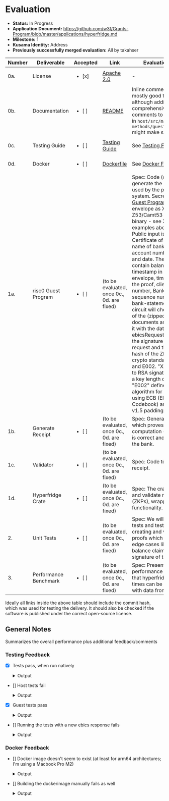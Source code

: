 # Evaluation

- **Status:** In Progress
- **Application Document:** https://github.com/w3f/Grants-Program/blob/master/applications/hyperfridge.md
- **Milestone:** 1
- **Kusama Identity:** Address
- **Previously successfully merged evaluation:** All by takahser

| Number | Deliverable | Accepted | Link | Evaluation Notes |
| ------ | ----------- | -------- | ---- |----------------- |
| 0a. | License | <ul><li>[x] </li></ul> | [Apache 2.0](https://github.com/element36-io/hyperfridge-r0/blob/651815e00be9f8d82d0d8df94bf908a37b9cfe7e/LICENSE) | - |
| 0b. | Documentation | <ul><li>[ ] </li></ul> | [README](https://github.com/element36-io/hyperfridge-r0/blob/651815e00be9f8d82d0d8df94bf908a37b9cfe7e/README.md) | Inline comments look mostly good to me, although adding more comprehensive inline comments to the functions in `host/src/main.rs` and `methods/guest/src/main.rs` might make sense. |
| 0c. | Testing Guide | <ul><li>[ ] </li></ul> | [Testing Guide](https://github.com/element36-io/hyperfridge-r0/blob/651815e00be9f8d82d0d8df94bf908a37b9cfe7e/docs/INSTRUCTIONS.md) | See [Testing Feedback](#testing-feedback) |
| 0d. | Docker | <ul><li>[ ] </li></ul> | [Dockerfile](https://github.com/element36-io/hyperfridge-r0/blob/651815e00be9f8d82d0d8df94bf908a37b9cfe7e/Dockerfile) | See [Docker Feedback](#docker-feedback) |
| 1a. | risc0 Guest Program | <ul><li>[ ] </li></ul> | (to be evaluated, once 0c., 0d. are fixed) | Spec: Code (circuit) to generate the proof, later used by the proving system. Secret input of [Guest Program](https://dev.risczero.com/terminology#guest-program): Ebics envelope as XML and Z53/Camt53 file(s) as ZIP binary - see XML examples above. The Public input is: Public Certificate of the Bank or name of bank, bank account number, balance and date. The [journal](https://dev.risczero.com/terminology#journal) will contain balance, currency, timestamp in the ebics-envelope, timestamp of the proof, client-account-number, Bank-ID and sequence number of the bank-statement. The circuit will check the hash of the (zipped) Z53 documents and compares it with the data given in the ebicsRequest. It checks the signature of the Ebics request and the signed hash of the ZIP file using crypto standards X002 and E002. "X002" refers to RSA signature key with a key length of 2048 bits, "E002" defines RSA algorithm for encryption using  ECB (Electronic Codebook) and PKCS#1 v1.5 padding.|
| 1b. | Generate Receipt | <ul><li>[ ] </li></ul> | (to be evaluated, once 0c., 0d. are fixed) | Spec: Generate [receipt](https://dev.risczero.com/terminology#receipt) which proves that the computation (e.g. balance) is correct and signed by the bank.  |
| 1c. | Validator | <ul><li>[ ] </li></ul> | (to be evaluated, once 0c., 0d. are fixed) | Spec: Code to validate the receipt. |
| 1d. | Hyperfridge Crate | <ul><li>[ ] </li></ul> | (to be evaluated, once 0c., 0d. are fixed) | Spec: The crate to create and validate recipes (ZKPs), wrapping the functionality.  |
| 2. | Unit Tests | <ul><li>[ ] </li></ul> | (to be evaluated, once 0c., 0d. are fixed) | Spec: We will add unit tests and test data for creating and validating proofs which includes edge cases like wrong balance claims or faulty signature of the bank. |
| 3. | Performance Benchmark | <ul><li>[ ] </li></ul> | (to be evaluated, once 0c., 0d. are fixed) | Spec: Present a table with performance metrics, so that hyperfride proofing times can be interpolated with data from [risc-zero](https://dev.risczero.com/datasheet.pdf). |

Ideally all links inside the above table should include the commit hash,
which was used for testing the delivery. It should also be checked if the software is published under the correct open-source license.

## General Notes

Summarizes the overall performance plus additional feedback/comments

### Testing Feedback

- [x] Tests pass, when run natively
  
  <details>
    <summary>Output</summary>

    ```zsh
    % cargo install cargo-risczero\n
    % cargo install cargo-binstall\n
    % cargo binstall cargo-risczero\n
    % RISC0_DEV_MODE=1 cargo test

      Compiling protobuf-src v1.1.0+21.5
      
      (...)
      
      Compiling bonsai-sdk v0.5.1
    hyperfridge: Starting build for riscv32im-risc0-zkvm-elfcircuit-recursion(build), risc0-circuit-rv32im, risc0-binfmt, gobli...
      Compiling semver v1.0.22
      
      (...)

      Compiling rsa v0.9.6
    hyperfridge:     Updating crates.io index346/371: crypto-bigint, env_logger, risc0-circuit-recursion(build), num-bigint-dig...
    hyperfridge:     Updating git repository `https://github.com/risc0/RustCrypto-hashes`
      Compiling num-bigint v0.4.4
    hyperfridge:  Downloading crates ...>  ] 347/371: env_logger, risc0-circuit-recursion(build), num-bigint-dig, chrono, gobli...
      Compiling pem v3.0.3
      Compiling xmlparser v0.13.6
    hyperfridge:   Downloaded block-padding v0.3.371: risc0-circuit-recursion(build), pem, num-bigint-dig, chrono, goblin, rsa,...
    hyperfridge:   Downloaded cbc v0.1.2
    hyperfridge:    Compiling typenum v1.17.0352/371: risc0-circuit-recursion(build), num-bigint-dig, chrono, goblin, rsa, meth...

    (...)

    hyperfridge:    Compiling hyperfridge v0.1.0 (/Users/xxx/repos/hyperfridge-r0/methods/guest)
    hyperfridge:     Finished release [optimized] target(s) in 16.59s
      Compiling risc0-zkvm v0.19.1
      Compiling verifier v0.1.0 (/Users/xxx/repos/hyperfridge-r0/verifier)
      Compiling host v0.1.0 (/Users/xxx/repos/hyperfridge-r0/host)
        Finished test [optimized + debuginfo] target(s) in 1m 00s
        Running unittests src/main.rs (target/debug/deps/host-67fadf43513f1e1c)

    running 1 test
    test tests::do_main ... ok

    test result: ok. 1 passed; 0 failed; 0 ignored; 0 measured; 0 filtered out; finished in 3.29s

        Running unittests src/lib.rs (target/debug/deps/methods-890644c27a64360b)

    running 0 tests

    test result: ok. 0 passed; 0 failed; 0 ignored; 0 measured; 0 filtered out; finished in 0.00s

        Running unittests src/main.rs (target/debug/deps/verifier-40f6e8183f7c8d71)

    running 0 tests

    test result: ok. 0 passed; 0 failed; 0 ignored; 0 measured; 0 filtered out; finished in 0.00s

      Doc-tests methods

    running 0 tests

    test result: ok. 0 passed; 0 failed; 0 ignored; 0 measured; 0 filtered out; finished in 0.00s
    ```
  </details>

- [] Host tests fail
  
  <details>
    <summary>Output</summary>

    ```zsh
    host % RISC0_DEV_MODE=true cargo test  -- --nocapture

      Compiling serde v1.0.197
      
      (...)

      Compiling methods v0.1.0 (/Users/xxx/repos/hyperfridge-r0/methods)
    hyperfridge: Starting build for riscv32im-risc0-zkvm-elf reqwest, risc0-zkvm(build.rs), reqwest, hyper, methods(build), h2                                           
      Compiling bonsai-sdk v0.5.1
    hyperfridge:     Finished release [optimized] target(s) in 0.32s, reqwest, bonsai-sdk, hyper, methods(build), h2                                                     
      Compiling risc0-circuit-recursion v0.19.1
    error: failed to run custom build command for `risc0-circuit-recursion v0.19.1`

    Caused by:
      process didn't exit successfully: `/Users/xxx/repos/hyperfridge-r0/target/debug/build/risc0-circuit-recursion-56838de3e476abcf/build-script-build` (exit status: 101)
      --- stderr
      Downloading https://github.com/risc0/risc0/raw/505295b963c97db2afffe58f4b0cb4721e396b90/risc0/circuit/recursion/src/recursion_zkr.zip
      thread 'main' panicked at /Users/xxx/.cargo/registry/src/index.crates.io-6f17d22bba15001f/risc0-circuit-recursion-0.19.1/build.rs:72:51:
      called `Result::unwrap()` on an `Err` value: Download(/Users/xxx/repos/hyperfridge-r0/target/debug/build/risc0-circuit-recursion-c504a99f331c8a53/out/recursion_zkr.zip: (verification: unverified):
      )
      note: run with `RUST_BACKTRACE=1` environment variable to display a backtrace
    warning: build failed, waiting for other jobs to finish...
    ```
  </details>

- [x] Guest tests pass
  
  <details>
    <summary>Output</summary>

    ```zsh
    guest % RISC0_DEV_MODE=true cargo test --features debug_mode -- --nocapture 

      Compiling typenum v1.17.0
      
      (...)

      Compiling hyperfridge v0.1.0 (/Users/xxx/repos/hyperfridge-r0/methods/guest)
        Finished test [unoptimized + debuginfo] target(s) in 8.15s
        Running unittests src/main.rs (target/debug/deps/hyperfridge-1b5a69c5018ae95a)

    running 7 tests
    => <ds:SignedInfo xmlns="http://www.ebics.org/H003" xmlns:ds="http://www.w3.org/2000/09/xmldsig#"><ds:CanonicalizationMethod Algorithm="http://www.w3.org/TR/2001/REC-xml-c14n-20010315"></ds:CanonicalizationMethod><ds:SignatureMethod Algorithm="http://www.w3.org/2001/04/xmldsig-more#rsa-sha256"></ds:SignatureMethod><ds:Reference URI="#xpointer(//*[@authenticate='true'])"><ds:Transforms><ds:Transform Algorithm="http://www.w3.org/TR/2001/REC-xml-c14n-20010315"></ds:Transform></ds:Transforms><ds:DigestMethod Algorithm="http://www.w3.org/2001/04/xmlenc#sha256"></ds:DigestMethod><ds:DigestValue>BUuyFKUrSlvHaXjTC+Jo1h9myiVZakJ8SqjseZdQLyw=</ds:DigestValue></ds:Reference></ds:SignedInfo>
    => <header xmlns="http://www.ebics.org/H003" authenticate="true"><static><TransactionID>DD85DCE9DD8442B3DA74A2C174BEACE3</TransactionID><NumSegments>1</NumSegments></static><mutable><TransactionPhase>Initialisation</TransactionPhase><SegmentNumber lastSegment="true">1</SegmentNumber><ReturnCode>000000</ReturnCode><ReportText>[EBICS_OK] OK</ReportText></mutable></header><DataEncryptionInfo xmlns="http://www.ebics.org/H003" authenticate="true"><EncryptionPubKeyDigest Algorithm="http://www.w3.org/2001/04/xmlenc#sha256" Version="E002">iHehyz6aY84DY6T3ubzm0k/RfvbENVc3yHX8EUm7WdU=</EncryptionPubKeyDigest><TransactionKey>cNij+jRZjzrOxCVG6Sdx3FoA6lURiyb2p2Z128YREIL4JYgaCXtGQSMXh/VUN48JP87r1qbVLMWSZa3J0DpoPqiN1dJTshtLULeEwhLFNISs2Ht5rTocB8/vM4RxIihkqkwifgxgOXGSmqcUcI4W7BuDawDQ7tUcEvYqMCuyw2XfXIFOnR4k1XabUjRdpM3iB6tkPGqPsttaFgatmLUDV5dRg0tsvkbgICHozI8kO9VpJuiY0EvHGFxBsTIAZMAt7yKe5/T4zT6nrmdILtzS/pq9aQVBkHonYHw1cPQyHabqqg7kDl0JwjRFcqzoFjRGMIq1BZ46pyUrvjbNvDKSBQ==</TransactionKey></DataEncryptionInfo><ReturnCode xmlns="http://www.ebics.org/H003" authenticate="true">000000</ReturnCode><TimestampBankParameter xmlns="http://www.ebics.org/H003" authenticate="true">2023-11-30T08:38:11.8835379Z</TimestampBankParameter>
    => <ds:SignatureValue>nKKaRd6bTYVRZGiz+5/fxEDK83r2ETEnqhpCwDGjipRLBqfNaRT9qQW87bVfJc4Qxb8GiE9/jigBQ94Igw4JUm30Vylmohm2Fl6MwJEqWWvyFUJjnXoc25rTMSlEdkb8Mrpp32dupzI4UqpF6UT5SBHbWJNDvI1aVKcM30qtAwdGWN0kMpT5fAgqHOnckY0puwIi5py4VaiJEmpDmzlAnoOo1APMhz5pR/gbZ/NGXQRQj6I6VasW7mLPpjv02yOGlPYEfoat6am856i6GV6eeqHFedZkLVY+M+HRF6BSKva8OXLq+SiPkHoIaU3AggmJJjqEx4m78I5I0BnEU0ewJQ==</ds:SignatureValue>
    test test_xmlparse::test_print_imports ... ok
      authenticated file length 1217
    test test_xmlparse::test_signature_x ... ok
    test test_xmlparse::test_digest ... ok
    test test_xmlparse::test_validate_signature ... ok
    test test_xmlparse::test_decrypt_txkey_reverse ... ok
    test test_xmlparse::test_decrypt_txkey ... ok
    test test_xmlparse::test_parse ... ok

    test result: ok. 7 passed; 0 failed; 0 ignored; 0 measured; 0 filtered out; finished in 0.07s
    ```
  </details>

- [] Running the tests with a new ebics response fails

  <details>
    <summary>Output</summary>

    ```zsh
    % cd data
    data % mkdir myrequest

    data % ll
    total 224
    -rw-r--r--   1 xxx  staff   1704 Feb 20 19:07 bank.pem
    -rwxr-xr-x   1 xxx  staff  13672 Feb 20 19:07 checkResponse.sh
    -rw-r--r--   1 xxx  staff   1704 Feb 20 19:07 client.pem
    -rwxr-xr-x   1 xxx  staff  10483 Feb 20 19:07 createTestResponse.sh
    -rwxr-xr-x   1 xxx  staff    264 Feb 20 19:07 deploy_new_testdata.sh
    -rwxr-xr-x   1 xxx  staff   1517 Feb 20 19:07 export_primes.sh
    -rw-r--r--   1 xxx  staff    312 Feb 20 19:07 extract_pems_from_p12.sh
    drwxr-xr-x   2 xxx  staff     64 Feb 22 11:56 myrequest
    -rw-r--r--   1 xxx  staff   5343 Feb 20 19:07 producive_example_pretty.xml
    -rw-r--r--   1 xxx  staff   5608 Feb 20 19:07 producive_example_prettyH004.xml
    -rw-r--r--   1 xxx  staff    451 Feb 20 19:07 pub_bank.pem
    -rw-r--r--   1 xxx  staff    451 Feb 20 19:07 pub_client.pem
    -rw-r--r--   1 xxx  staff    451 Feb 20 19:07 pub_witness.pem
    drwxr-xr-x   3 xxx  staff     96 Feb 20 19:07 response_template
    drwxr-xr-x  10 xxx  staff    320 Feb 20 19:07 response_template-generated
    -rw-r--r--   1 xxx  staff   6088 Feb 20 19:07 response_template-generated.xml
    -rw-r--r--   1 xxx  staff   4916 Feb 20 19:07 response_template.xml
    -rw-r--r--   1 xxx  staff   6515 Feb 20 19:07 response_template_pretty.xml
    drwxr-xr-x   8 xxx  staff    256 Feb 20 19:07 schematas
    drwxr-xr-x  14 xxx  staff    448 Feb 21 11:03 test
    -rw-r--r--   1 xxx  staff   6088 Feb 20 19:07 test.xml
    -rw-r--r--   1 xxx  staff   1704 Feb 20 19:07 witness.pem
    data % cp response_template.xml myrequest.xml

    data % cp -r response_template/camt53 myrequest

    data % xml_file=myrequest.xml ./createTestResponse.sh

    ============================
    xml_dir variable is not set. Set to default: myrequest-generated
    response template: myrequest.xml - created new xml file from template: myrequest-generated.xml
    -rw-r--r--  1 xxx  staff  2184 Feb 22 11:57 myrequest/camt53/35e75effeaa74f579f97c8121bfa68ad_8307Camt053_2023112922562645_0.xml
    -rw-r--r--  1 xxx  staff  2184 Feb 22 11:57 myrequest/camt53/35e75effeaa74f579f97c8121bfa68ae_8307Camt053_2023113022562645_0.xml
    -rw-r--r--  1 xxx  staff  2174 Feb 22 11:57 myrequest/camt53/cf89170b3de1470e854cc270b572ad93_8307Camt053_2023112922562929_0.xml
      adding: myrequest/camt53/35e75effeaa74f579f97c8121bfa68ad_8307Camt053_2023112922562645_0.xml (deflated 61%)
      adding: myrequest/camt53/35e75effeaa74f579f97c8121bfa68ae_8307Camt053_2023113022562645_0.xml (deflated 61%)
      adding: myrequest/camt53/cf89170b3de1470e854cc270b572ad93_8307Camt053_2023112922562929_0.xml (deflated 61%)
    ./createTestResponse.sh: line 51: zlib-flate: command not found
    data % cd ../host

    host % RISC0_DEV_MODE=true \
    cargo run  -- --verbose prove-camt53  \
      --request="../data/myrequest-generated/myrequest-generated.xml"  --bankkey ../data/pub_bank.pem \
        --clientkey ../data/client.pem --witnesskey ../data/pub_witness.pem --clientiban CH4308307000289537312

      Compiling risc0-circuit-recursion v0.19.1
      Compiling methods v0.1.0 (/Users/xxx/repos/hyperfridge-r0/methods)
    error: failed to run custom build command for `risc0-circuit-recursion v0.19.1`

    Caused by:
      process didn't exit successfully: `/Users/xxx/repos/hyperfridge-r0/target/debug/build/risc0-circuit-recursion-56838de3e476abcf/build-script-build` (exit status: 101)
      --- stderr
      Downloading https://github.com/risc0/risc0/raw/505295b963c97db2afffe58f4b0cb4721e396b90/risc0/circuit/recursion/src/recursion_zkr.zip
      thread 'main' panicked at /Users/xxx/.cargo/registry/src/index.crates.io-6f17d22bba15001f/risc0-circuit-recursion-0.19.1/build.rs:72:51:
      called `Result::unwrap()` on an `Err` value: Download(/Users/xxx/repos/hyperfridge-r0/target/debug/build/risc0-circuit-recursion-c504a99f331c8a53/out/recursion_zkr.zip: (verification: unverified):
      )
      note: run with `RUST_BACKTRACE=1` environment variable to display a backtrace
    warning: build failed, waiting for other jobs to finish...
    hyperfridge: Starting build for riscv32im-risc0-zkvm-elfs(build)                                                                                                     
    hyperfridge:     Finished release [optimized] target(s) in 0.05s
    ```

### Docker Feedback

- [] Docker image doesn't seem to exist (at least for arm64 architectures; I'm using a Macbook Pro M2)
  
  <details>
    <summary>Output</summary>

    ```zsh
    % docker pull e36io/hyperfridge-r0:latest

    latest: Pulling from e36io/hyperfridge-r0
    no matching manifest for linux/arm64/v8 in the manifest list entries
    ```
  </details>

- [] Building the dockerimage manually fails as well
  
  <details>
    <summary>Output</summary>

    ```zsh
    % docker  build . -t fridge

    [+] Building 37.0s (9/33)                                                                                  docker:desktop-linux
    => [internal] load build definition from Dockerfile                                                                       0.0s
    => => transferring dockerfile: 2.34kB                                                                                     0.0s
    => [internal] load metadata for docker.io/library/debian:bookworm-slim                                                    1.8s
    => [internal] load metadata for docker.io/library/rust:1.74-bookworm                                                      1.9s
    => [internal] load .dockerignore                                                                                          0.0s
    => => transferring context: 2B                                                                                            0.0s
    => [build  1/17] FROM docker.io/library/rust:1.74-bookworm@sha256:fd45a543ed41160eae2ce9e749e5b3c972625b0778104e8962e9b  25.8s
    => => resolve docker.io/library/rust:1.74-bookworm@sha256:fd45a543ed41160eae2ce9e749e5b3c972625b0778104e8962e9bfb1135353  0.0s
    => => sha256:6c641d36985b2db859fc64c43a6dbf7c25cdf73e5d16d107fab1d95a840bb4e1 23.58MB / 23.58MB                           2.2s
    => => sha256:fd45a543ed41160eae2ce9e749e5b3c972625b0778104e8962e9bfb113535301 988B / 988B                                 0.0s
    => => sha256:f7a48cf00631b7f3138b164618b05a3603ea32232d280ed04ffac327091f0906 1.38kB / 1.38kB                             0.0s
    => => sha256:ef77168cc79eb6dd02af2de55c2ab8b2abe70e8afe5765a1078ae70fbc41f87b 6.11kB / 6.11kB                             0.0s
    => => sha256:b66b4ecd3ecfb67b3b7a2a44b0199cbdfc94965c8bd3fefab75cd2e612799740 49.59MB / 49.59MB                          14.0s
    => => sha256:ddd8544b6e15c7a4096b1f48a67fb5bed2efba509fca597f1c164b582ab01c02 63.99MB / 63.99MB                          13.5s
    => => sha256:ae58c7c06d64a1a86430205c774637c7615d1365a575b256801bb23390ad5260 202.48MB / 202.48MB                        10.9s
    => => sha256:8a62ef715521e74aafe94c2d0d5dfb61aa54b85f72e703791a8331588cfee142 249.95MB / 249.95MB                        22.6s
    => => extracting sha256:b66b4ecd3ecfb67b3b7a2a44b0199cbdfc94965c8bd3fefab75cd2e612799740                                  1.2s
    => => extracting sha256:6c641d36985b2db859fc64c43a6dbf7c25cdf73e5d16d107fab1d95a840bb4e1                                  0.3s
    => => extracting sha256:ddd8544b6e15c7a4096b1f48a67fb5bed2efba509fca597f1c164b582ab01c02                                  1.4s
    => => extracting sha256:ae58c7c06d64a1a86430205c774637c7615d1365a575b256801bb23390ad5260                                  3.5s
    => => extracting sha256:8a62ef715521e74aafe94c2d0d5dfb61aa54b85f72e703791a8331588cfee142                                  2.9s
    => [internal] load build context                                                                                          0.1s
    => => transferring context: 1.17MB                                                                                        0.0s
    => [runtime  1/12] FROM docker.io/library/debian:bookworm-slim@sha256:d02c76d82364cedca16ba3ed6f9102406fa9fa8833076a609c  3.2s
    => => resolve docker.io/library/debian:bookworm-slim@sha256:d02c76d82364cedca16ba3ed6f9102406fa9fa8833076a609cabf14270f4  0.0s
    => => sha256:d02c76d82364cedca16ba3ed6f9102406fa9fa8833076a609cabf14270f43dfc 1.85kB / 1.85kB                             0.0s
    => => sha256:1d0a07d47a0394be1e327441ccdc0c8554e227a279e58a598fbfbd9f93b72ce9 529B / 529B                                 0.0s
    => => sha256:edb5ac49ded3e3edd87d3c2cbe08b3e27c5f74ddf9117999e7dc26fa2484693e 1.48kB / 1.48kB                             0.0s
    => => sha256:f546e941f15b76df3d982d56985432b05bc065e3923fb35be25a4d33d5c0f911 29.16MB / 29.16MB                           2.3s
    => => extracting sha256:f546e941f15b76df3d982d56985432b05bc065e3923fb35be25a4d33d5c0f911                                  0.8s
    => [runtime  2/12] RUN apt update && apt install -y perl qpdf xxd libxml2-utils openssl                                   8.6s
    => ERROR [build  2/17] RUN cargo install cargo-binstall                                                                   9.2s
    ------
    > [build  2/17] RUN cargo install cargo-binstall:
    0.125     Updating crates.io index
    0.232  Downloading crates ...
    0.645   Downloaded cargo-binstall v1.6.3
    0.701   Installing cargo-binstall v1.6.3
    0.728     Updating crates.io index
    6.622  Downloading crates ...
    6.983   Downloaded adler v1.0.2

    (...)

    8.711   Downloaded ring v0.16.20
    8.810 error: failed to compile `cargo-binstall v1.6.3`, intermediate artifacts can be found at `/tmp/cargo-installq4DwLf`.
    8.810 To reuse those artifacts with a future compilation, set the environment variable `CARGO_TARGET_DIR` to that path.
    8.810 
    8.810 Caused by:
    8.810   package `simple-git v0.2.3` cannot be built because it requires rustc 1.75.0 or newer, while the currently active rustc version is 1.74.1
    8.810   Try re-running cargo install with `--locked`
    ------
    Dockerfile:3
    --------------------
      1 |     FROM rust:1.74-bookworm as build
      2 |     
      3 | >>> RUN cargo install cargo-binstall
      4 |     RUN cargo binstall cargo-risczero -y
      5 |     RUN cargo risczero install
    --------------------
    ERROR: failed to solve: process "/bin/sh -c cargo install cargo-binstall" did not complete successfully: exit code: 101
    ```
  </details>

